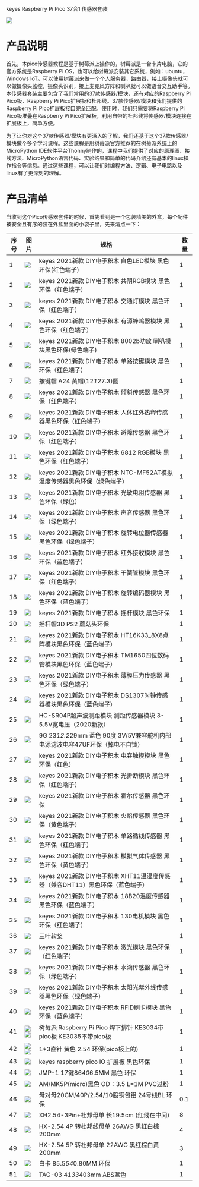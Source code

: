keyes Raspberry Pi Pico 37合1 传感器套装

![](media/ad269a376ee3120b3469593e44af6a7e.png)

# 产品说明

首先，本pico传感器教程是基于树莓派上操作的，树莓派是一台卡片电脑，它的官方系统是Raspberry Pi OS，也可以给树莓派安装其它系统，例如：ubuntu，Windows IoT。可以使用树莓派来做一个个人服务器，路由器，接上摄像头就可以做摄像头监控，摄像头识别，接上麦克风方阵和喇叭就可以做语音交互助手等。本传感器套装主要包含了我们常用的37款传感器/模块，还有对应的Raspberry Pi Pico板、Raspberry Pi Pico扩展板和杜邦线。37款传感器/模块和我们提供的Raspberry Pi Pico扩展板接口完全匹配。使用时，我们只需要将Raspberry Pi Pico板堆叠在Raspberry Pi Pico扩展板，利用自带的杜邦线将传感器/模块连接在扩展板上，简单方便。

为了让你对这个37款传感器/模块有更深入的了解，我们还基于这个37款传感器/模块做个多个学习课程。这些课程是用树莓派官方推荐的在树莓派系统上的MicroPython IDE软件平台Thonny制作的，课程中我们提供了对应的原理图、接线方法、MicroPython语言代码、实验结果和简单的代码介绍还有基本的linux操作指令等信息。通过这些课程，可以让我们对编程方法、逻辑、电子电路以及linux有了更深刻的理解。

# 产品清单

当收到这个Pico传感器套件的时候，首先看到是一个包装精美的外盒，每个配件被安全且有序的装在外盒里面的小袋子里，先来清点一下：

|序号|图片|规格|数量|
|-|-|-|-|
|1|![](media/c7e28ad5b3962481026bbc2134e0e90d.png)|keyes 2021新款 DIY电子积木 白色LED模块 黑色环保(红色端子)|1|
|2|![](media/a83c862e5f56feec2d41ca36a797c0fe.png)|keyes 2021新款 DIY电子积木 共阴RGB模块 黑色环保（红色端子）|1|
|3|![](media/4816fc8a161a3fcf5c1552b9669341eb.png)|keyes 2021新款 DIY电子积木 交通灯模块 黑色环保（红色端子）|1|
|4|![](media/51deebe17e93ab0bfaa42693745ccf08.png)|keyes 2021新款 DIY电子积木 有源蜂鸣器模块 黑色环保（红色端子）|1|
|5|![](media/b98119edb1de2788284e4ce705a55628.png)|keyes 2021新款 DIY电子积木 8002b功放 喇叭模块黑色环保(绿色端子)|1|
|6|![](media/1a90cb6e20f8bdab71de591c68c14a26.png)|keyes 2021新款 DIY电子积木 单路按键模块 黑色环保（红色端子）|1|
|7|![](media/1a90cb6e20f8bdab71de591c68c14a26.png)|按键帽 A24 黄帽(12*12*7.3)圆|1|
|8|![](media/90a23459b22366eb884820de548eed3b.png)|keyes 2021新款 DIY电子积木 倾斜传感器 黑色环保（红色端子）|1|
|9|![](media/239131563f68fbf379e97d8384cf2d9b.png)|keyes 2021新款 DIY电子积木 人体红外热释传感器黑色环保（红色端子）|1|
|10|![](media/efeb3f71ff4e717e1a91798b2d6d7829.png)|keyes 2021新款 DIY电子积木 避障传感器 黑色环保（红色端子）|1|
|11|![](media/2f7bd7f3e7c303e7532de6a5527f839a.png)|keyes 2021新款 DIY电子积木 6812 RGB模块 黑色环保（红色端子）|1|
|12|![](media/596f09feafaaf92e2f3e011871190f30.png)|keyes 2021新款 DIY电子积木 NTC-MF52AT模拟温度传感器黑色环保（绿色端子）|1|
|13|![](media/84e2dc067ddfbcf81e169a5490cc1f10.png)|keyes 2021新款 DIY电子积木 光敏电阻传感器 黑色环保（绿色）|1|
|14|![](media/f716748aa248722612b2a78aade2cf5f.png)|keyes 2021新款 DIY电子积木 声音传感器 黑色环保（绿色端子）|1|
|15|![](media/0c95f5206cdfa7ac05275fe95fe9ee13.png)|keyes 2021新款 DIY电子积木 旋转电位器传感器黑色环保（绿色端子）|1|
|16|![](media/dc37c6b6608e8f4435d46a8ad2985f9f.png)|keyes 2021新款 DIY电子积木 红外接收模块 黑色环保（蓝色端子）|1|
|17|![](media/bff5e54b01c337b7837151ce8b1e7ad9.png)|keyes 2021新款 DIY电子积木 干簧管模块 黑色环保（红色端子）|1|
|18|![](media/d6fec7dc15bf3fae1e23ae935a683bfd.png)|keyes 2021新款 DIY电子积木 旋转编码器模块 黑色环保（蓝色端子）|1|
|19|![](media/fbb1fe2e604f2ffc2a6e3be21196a38d.png)|keyes 2021新款 DIY电子积木 摇杆模块 黑色环保|1|
|20|![](media/fbb1fe2e604f2ffc2a6e3be21196a38d.png)|摇杆帽3D PS2 蘑菇头环保|1|
|21|![](media/09e0ddbf584131e9bc34ff474d52f4d0.png)|keyes 2021新款 DIY电子积木 HT16K33_8X8点阵模块黑色环保（蓝色端子）|1|
|22|![](media/61c36ebc6656bef0257d60227515d947.png)|keyes 2021新款 DIY电子积木 TM1650四位数码管模块黑色环保（蓝色端子）|1|
|23|![](media/dbcaad1260cfce04e141705d19330e94.png)|keyes 2021新款 DIY电子积木 薄膜压力传感器 黑色环保（绿色端子）|1|
|24|![](media/b06498ec1f073ca7a3b0613ecd6d46c9.png)|keyes 2021新款 DIY电子积木 DS1307时钟传感器模块黑色环保（蓝色端子）|1|
|25|![](media/cc99237e6c3651ddc858f2af911b1a1c.png)|HC-SR04P超声波测距模块 测距传感器模块 3-5.5V宽电压（2020新款）|1|
|26|![](media/826eddfc435ffbc4bc762bb0d1865ee4.png)|9G 23*12.2*29mm 蓝色 90度 3V/5V兼容舵机内部电源滤波电容47UF环保（掉电不自锁）|1|
|27|![](media/b551cbf482ce6417d1ff170662ba507b.png)|keyes 2021新款 DIY电子积木 电容触摸模块 黑色环保（红色）|1|
|28|![](media/d9065c447b84b58ec68fb2d73b9f0843.png)|keyes 2021新款 DIY电子积木 光折断模块 黑色环保（红色端子）|1|
|29|![](media/08254a6c57140fe509ab16ee75dedfd0.png)|keyes 2021新款 DIY电子积木 霍尔传感器 黑色环保|1|
|30|![](media/4d7c8f74097bbedea2a8a2a9f55e5062.png)|keyes 2021新款 DIY电子积木 火焰传感器 黑色环保（黄色端子）|1|
|31|![](media/071380d5a50e1d02dba64ed89b740ffd.png)|keyes 2021新款 DIY电子积木 单路循线传感器 黑色环保（红色端子）|1|
|32|![](media/d36003a6ef55accaea6b723405a47e1e.png)|keyes 2021新款 DIY电子积木 模拟气体传感器 黑色环保（黄色端子）|1|
|33|![](media/2d013e7634507fa3570235454abcd3fc.png)|keyes 2021新款 DIY电子积木 XHT11温湿度传感器（兼容DHT11）黑色环保（蓝色端子）|1|
|34|![](media/df3eb0bfba6020d90704e6ca52ba8236.png)|keyes 2021新款 DIY电子积木 18B20温度传感器 黑色环保（蓝色端子）|1|
|35|![](media/6d454cc922ceff4087d9ab1e5ccf030f.png)|keyes 2021新款 DIY电子积木 130电机模块 黑色环保（红色端子）|1|
|36|![](media/16f725d5da5b576a79e9299717d811d7.png)|三叶软桨|1|
|37|![](media/88a1aef5f97a80a7e728daefea2656c5.png)|keyes 2021新款 DIY电子积木 激光模块 黑色环保（红色端子）|1|
|38|![](media/9e8793031725d4816a934607009288db.png)|keyes 2021新款 DIY电子积木 水滴传感器 黑色环保（绿色端子）|1|
|39|![](media/b1ea2f96abff203e8978768e94996821.png)|keyes 2021新款 DIY电子积木 太阳光紫外线传感器黑色环保（绿色端子）|1|
|40|![](media/eb57ae291b76e14c4a3d55966c00f245.png)|keyes 2021新款 DIY电子积木 RFID刷卡模块 黑色环保（蓝色端子）|1|
|41|![](media/b57492c3f0fcb41347596e415122794e.png)![](media/8b6e6c604cccdf86ac5812de97d9bc9b.png)|树莓派 Raspberry Pi Pico 焊下排针 KE3034带pico板 KE3035不带pico板|1|
|42|![](media/b57492c3f0fcb41347596e415122794e.png)![](media/8b6e6c604cccdf86ac5812de97d9bc9b.png)|1*3直针 黄色 2.54 环保(pico板上的)|1|
|43|![](media/d0d3445b137a2d70a49b32295f2b35b2.png)|keyes raspberry pico IO 扩展板 黑色环保|1|
|44|![](media/9565387ea4d3df1816ef34e5aeaad3db.png)|JMP-1 17键86*40*6.5MM 黑色 环保|1|
|45|![](media/edbfec59fe015bd9987e4b4d542b466d.png)|AM/MK5P(micro)黑色 OD：3.5 L=1M PVC过粉|1|
|46|![](media/33be6266ae36f54c9e7ffd044eae9320.png)|母对母20CM/40P/2.54/10股铜包铝 24号线BL 环保|0.1|
|47|![](media/c59ae888dc6d71e8f6e0975629a88dd4.png)|XH2.54-3Pin+杜邦母单 长19.5cm (红线在中间)|8|
|48|![](media/9a16ac3df731a5ec4d99285136939d92.png)|HX-2.54 4P 转杜邦线母单 26AWG 黑红白棕 200mm|4|
|49|![](media/33d050f988dd233b59ec68f3099b945b.png)|HX-2.54 5P 转杜邦母单 22AWG 黑红棕白黄 200mm|3|
|50|![](media/ade84f2ad63242834113a981be5d5ef3.png)|白卡 85.5*54*0.80MM 环保|1|
|51|![](media/026296d61d87b05b5167c6425e8a0bd1.png)|TAG-03 41*33*403mm ABS蓝色|1|













